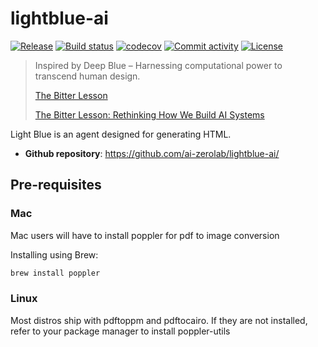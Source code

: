 # lightblue-ai

[![Release](https://img.shields.io/github/v/release/ai-zerolab/lightblue-ai)](https://img.shields.io/github/v/release/ai-zerolab/lightblue-ai)
[![Build status](https://img.shields.io/github/actions/workflow/status/ai-zerolab/lightblue-ai/main.yml?branch=main)](https://github.com/ai-zerolab/lightblue-ai/actions/workflows/main.yml?query=branch%3Amain)
[![codecov](https://codecov.io/gh/ai-zerolab/lightblue-ai/branch/main/graph/badge.svg)](https://codecov.io/gh/ai-zerolab/lightblue-ai)
[![Commit activity](https://img.shields.io/github/commit-activity/m/ai-zerolab/lightblue-ai)](https://img.shields.io/github/commit-activity/m/ai-zerolab/lightblue-ai)
[![License](https://img.shields.io/github/license/ai-zerolab/lightblue-ai)](https://img.shields.io/github/license/ai-zerolab/lightblue-ai)

> Inspired by Deep Blue – Harnessing computational power to transcend human design.
>
> [The Bitter Lesson](http://www.incompleteideas.net/IncIdeas/BitterLesson.html)
>
> [The Bitter Lesson: Rethinking How We Build AI Systems](https://ankitmaloo.com/bitter-lesson/)

Light Blue is an agent designed for generating HTML.

- **Github repository**: <https://github.com/ai-zerolab/lightblue-ai/>

## Pre-requisites

### Mac

Mac users will have to install poppler for pdf to image conversion

Installing using Brew:

```bash
brew install poppler
```

### Linux

Most distros ship with pdftoppm and pdftocairo. If they are not installed, refer to your package manager to install poppler-utils
